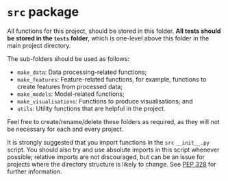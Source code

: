 # `src` package

All functions for this project, should be stored in this folder. **All tests should be stored in the `tests` folder**,
which is one-level above this folder in the main project directory.

The sub-folders should be used as follows:

- `make_data`: Data processing-related functions;
- `make_features`: Feature-related functions, for example, functions to create features from processed data;
- `make_models`: Model-related functions;
- `make_visualisations`: Functions to produce visualisations; and
- `utils`: Utility functions that are helpful in the project.

Feel free to create/rename/delete these folders as required, as they will not be necessary for each and every project.

It is strongly suggested that you import functions in the `src` `__init__.py` script. You should also try and use
absolute imports in this script whenever possible; relative imports are not discouraged, but can be an issue for
projects where the directory structure is likely to change. See [PEP 328][pep-328] for further information.

[pep-328]: https://www.python.org/dev/peps/pep-0328/
